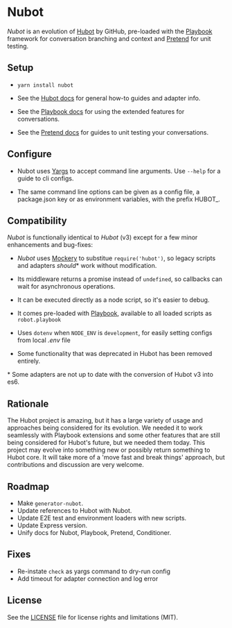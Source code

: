 # Nubot

[hubot]: http://hubot.github.com
[hubot-docs]: https://hubot.github.com/docs/scripting
[hubot-async]: https://github.com/timkinnane/hubot-async
[hubot-pretend]: https://propertyux.github.io/hubot-pretend
[hubot-playbook]: https://timkinnane.github.io/hubot-playbook
[generator-hubot]: https://github.com/github/generator-hubot
[mockery]: https://www.npmjs.com/package/mockery
[yargs]: http://yargs.js.org/docs
[dotenv]: https://www.npmjs.com/package/dotenv
[heroku]: http://www.heroku.com
[standard]: https://standardjs.com/

*Nubot* is an evolution of [Hubot][hubot] by GitHub, pre-loaded with the
[Playbook][hubot-playbook] framework for conversation branching and context and
[Pretend][hubot-pretend] for unit testing.

## Setup

- `yarn install nubot`

- See the [Hubot docs][hubot-docs] for general how-to guides and adapter
info.

- See the [Playbook docs][hubot-playbook] for using the extended features for
conversations.

- See the [Pretend docs][hubot-pretend] for guides to unit testing your
conversations.

## Configure

- Nubot uses [Yargs][yargs] to accept command line arguments. Use `--help` for
a guide to cli configs.

- The same command line options can be given as a config file, a package.json
key or as environment variables, with the prefix HUBOT_.

## Compatibility

*Nubot* is functionally identical to *Hubot* (v3) except for a few minor
enhancements and bug-fixes:

- *Nubot* uses [Mockery][mockery] to substitue `require('hubot')`, so legacy
scripts and adapters _should_* work without modification.

- Its middleware returns a promise instead of `undefined`, so callbacks can
wait for asynchronous operations.

- It can be executed directly as a node script, so it's easier to debug.

- It comes pre-loaded with [Playbook][hubot-playbook], available to all loaded
scripts as `robot.playbook`

- Uses `dotenv` when `NODE_ENV` is `development`, for easily setting configs from local _.env_ file

- Some functionality that was deprecated in Hubot has been removed entirely.

\* Some adapters are not up to date with the conversion of Hubot v3 into es6.

## Rationale

The Hubot project is amazing, but it has a large variety of usage and approaches
being considered for its evolution. We needed it to work seamlessly with
Playbook extensions and some other features that are still being considered for
Hubot's future, but we needed them today. This project may evolve into something
new or possibly return something to Hubot core. It will take more of a 'move
fast and break things' approach, but contributions and discussion are very
welcome.

## Roadmap

- Make `generator-nubot`.
- Update references to Hubot with Nubot.
- Update E2E test and environment loaders with new scripts.
- Update Express version.
- Unify docs for Nubot, Playbook, Pretend, Conditioner.

## Fixes

- Re-instate `check` as yargs command to dry-run config
- Add timeout for adapter connection and log error

## License

See the [LICENSE](LICENSE.md) file for license rights and limitations (MIT).
